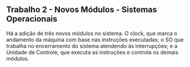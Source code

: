## Trabalho 2 - Novos Módulos - Sistemas Operacionais

Há a adição de três novos módulos no sistema. O clock, que marca o andamento da máquina com base nas instruções executadas; o SO que trabalha no encerramento do sistema atendendo às interrupções; e a Unidade de Controle, que executa as instruções e controla os demais módulos.